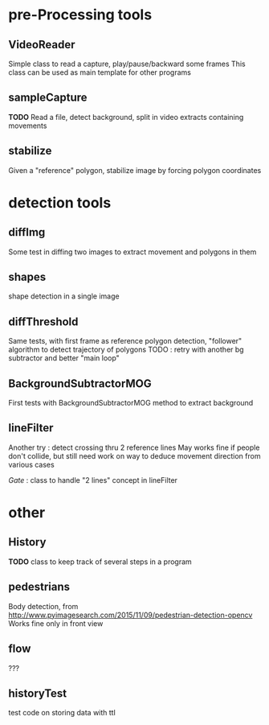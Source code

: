pre-Processing tools
=====

VideoReader
-----
Simple class to read a capture, play/pause/backward some frames
This class can be used as main template for other programs 

sampleCapture
-----
**TODO**
Read a file, detect background, split in video extracts containing movements

stabilize
-----
Given a "reference" polygon, stabilize image by forcing polygon coordinates

detection tools
=====

diffImg
-----
Some test in diffing two images to extract movement and polygons in them

shapes
-----
shape detection in a single image

diffThreshold
-----
Same tests, with first frame as reference
polygon detection, "follower" algorithm to detect trajectory of polygons
TODO : retry with another bg subtractor and better "main loop"

BackgroundSubtractorMOG
-----
First tests with BackgroundSubtractorMOG method to extract background

lineFilter
-----
Another try : detect crossing thru 2 reference lines
May works fine if people don't collide, but still need work on way to deduce movement direction from various cases

*Gate* : class to handle "2 lines" concept in lineFilter


other
=====

History
-----
**TODO**
class to keep track of several steps in a program

pedestrians
-----
Body detection, from http://www.pyimagesearch.com/2015/11/09/pedestrian-detection-opencv
Works fine only in front view

flow
-----
???

historyTest
-----
test code on storing data with ttl

  